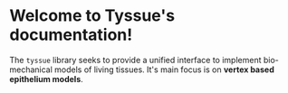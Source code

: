 # Welcome to Tyssue's documentation!


The `tyssue` library seeks to provide a unified interface to implement
bio-mechanical models of living tissues.
It's main focus is on **vertex based epithelium models**.
